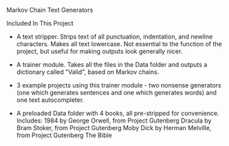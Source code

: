 Markov Chain Text Generators

Included In This Project
- A text stripper. Strips text of all punctuation, indentation, and newline characters. Makes all text lowercase.
  Not essential to the function of the project, but useful for making outputs look generally nicer.
  
- A trainer module. Takes all the files in the Data folder and outputs a dictionary called "Valid", based on Markov chains.
  
- 3 example projects using this trainer module - two nonsense generators (one which generates sentences and one which generates words) and one text autocompleter.
  
- A preloaded Data folder with 4 books, all pre-stripped for convenience.
  Includes:
  1984 by George Orwell, from Project Gutenberg
  Dracula by Bram Stoker, from Project Gutenberg
  Moby Dick by Herman Melville, from Project Gutenberg
  The Bible
